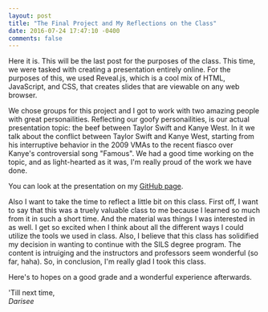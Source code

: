 ```yaml
---
layout: post
title: "The Final Project and My Reflections on the Class"
date: 2016-07-24 17:47:10 -0400
comments: false
---
```


Here it is. This will be the last post for the purposes of the class. This time, we were tasked with creating
a presentation entirely online. For the purposes of this, we used Reveal.js, which is a cool mix of HTML, JavaScript,
and CSS, that creates slides that are viewable on any web browser. 

We chose groups for this project and I got to work with two amazing people with great personailities. Reflecting our
goofy personailities, is our actual presentation topic: the beef between Taylor Swift and Kanye West. In it we talk about 
the conflict between Taylor Swift and Kanye West, starting from his interruptive behavior in the 2009 VMAs to the recent
fiasco over Kanye's controversial song "Famous". We had a good time working on the topic, and as light-hearted as it was,
I'm really proud of the work we have done.

You can look at the presentation on my [GitHub page](https://github.com/dariseejr/task-6-be-presentable/tree/master).

Also I want to take the time to reflect a little bit on this class. First off, I want to say that this was a truely valuable class to me
because I learned so much from it in such a short time. And the material was things I was interested in as well. I get so excited when I
think about all the different ways I could utilize the tools we used in class. Also, I believe that this class has solidified my decision 
in wanting to continue with the SILS degree program. The content is intruiging and the instructors and professors seem wonderful (so far, haha).
So, in conclusion, I'm really glad I took this class. 

Here's to hopes on a good grade and a wonderful experience afterwards. 

'Till next time,
<br>*Darisee*
